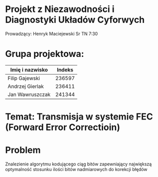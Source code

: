 # Projekt z Niezawodności i Diagnostyki Układów Cyforwych 
Prowadzący: Henryk Maciejewski Sr TN 7:30

# Grupa projektowa:

| Imię i nazwisko | Indeks |
| --------------  | -----  |
| Filip Gajewski  | 236597 |
| Andrzej Gierlak | 236411 |
| Jan Wawruszczak | 241344 |

# Temat: Transmisja w systemie FEC (Forward Error Correctioin)

# Problem
Znalezienie algorytmu kodującego ciąg bitów zapewniający największą optymalność stosunku ilości bitów nadmiarowych do korekcji błędów
